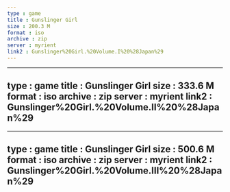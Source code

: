 ```yaml
---
type : game
title : Gunslinger Girl
size : 200.3 M
format : iso
archive : zip
server : myrient
link2 : Gunslinger%20Girl.%20Volume.I%20%28Japan%29
---
```

---
type : game
title : Gunslinger Girl
size : 333.6 M
format : iso
archive : zip
server : myrient
link2 : Gunslinger%20Girl.%20Volume.II%20%28Japan%29
---
---
type : game
title : Gunslinger Girl
size : 500.6 M
format : iso
archive : zip
server : myrient
link2 : Gunslinger%20Girl.%20Volume.III%20%28Japan%29
---
